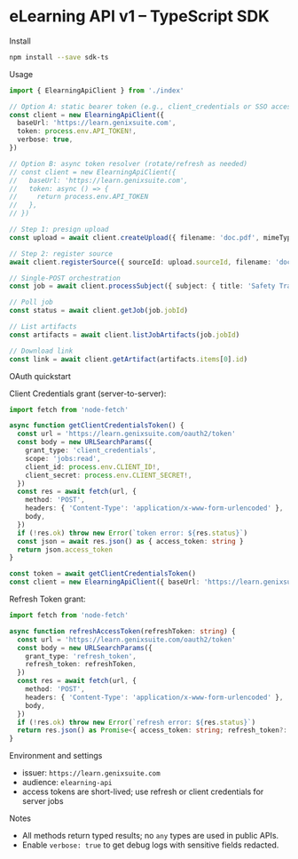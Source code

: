 # eLearning API v1 – TypeScript SDK

Install
```bash
npm install --save sdk-ts
```

Usage
```ts
import { ElearningApiClient } from './index'

// Option A: static bearer token (e.g., client_credentials or SSO access token)
const client = new ElearningApiClient({
  baseUrl: 'https://learn.genixsuite.com',
  token: process.env.API_TOKEN!,
  verbose: true,
})

// Option B: async token resolver (rotate/refresh as needed)
// const client = new ElearningApiClient({
//   baseUrl: 'https://learn.genixsuite.com',
//   token: async () => {
//     return process.env.API_TOKEN
//   },
// })

// Step 1: presign upload
const upload = await client.createUpload({ filename: 'doc.pdf', mimeType: 'application/pdf', sizeBytes: 1024, sha256: '...' }, 'idem-123')

// Step 2: register source
await client.registerSource({ sourceId: upload.sourceId, filename: 'doc.pdf', mimeType: 'application/pdf', sizeBytes: 1024, sha256: '...' }, 'idem-123')

// Single-POST orchestration
const job = await client.processSubject({ subject: { title: 'Safety Training' }, outputs: ['pptx'] }, 'idem-456')

// Poll job
const status = await client.getJob(job.jobId)

// List artifacts
const artifacts = await client.listJobArtifacts(job.jobId)

// Download link
const link = await client.getArtifact(artifacts.items[0].id)
```

OAuth quickstart

Client Credentials grant (server-to-server):
```ts
import fetch from 'node-fetch'

async function getClientCredentialsToken() {
  const url = 'https://learn.genixsuite.com/oauth2/token'
  const body = new URLSearchParams({
    grant_type: 'client_credentials',
    scope: 'jobs:read',
    client_id: process.env.CLIENT_ID!,
    client_secret: process.env.CLIENT_SECRET!,
  })
  const res = await fetch(url, {
    method: 'POST',
    headers: { 'Content-Type': 'application/x-www-form-urlencoded' },
    body,
  })
  if (!res.ok) throw new Error(`token error: ${res.status}`)
  const json = await res.json() as { access_token: string }
  return json.access_token
}

const token = await getClientCredentialsToken()
const client = new ElearningApiClient({ baseUrl: 'https://learn.genixsuite.com', token })
```

Refresh Token grant:
```ts
import fetch from 'node-fetch'

async function refreshAccessToken(refreshToken: string) {
  const url = 'https://learn.genixsuite.com/oauth2/token'
  const body = new URLSearchParams({
    grant_type: 'refresh_token',
    refresh_token: refreshToken,
  })
  const res = await fetch(url, {
    method: 'POST',
    headers: { 'Content-Type': 'application/x-www-form-urlencoded' },
    body,
  })
  if (!res.ok) throw new Error(`refresh error: ${res.status}`)
  return res.json() as Promise<{ access_token: string; refresh_token?: string }>
}
```

Environment and settings

- issuer: `https://learn.genixsuite.com`
- audience: `elearning-api`
- access tokens are short-lived; use refresh or client credentials for server jobs

Notes

- All methods return typed results; no `any` types are used in public APIs.
- Enable `verbose: true` to get debug logs with sensitive fields redacted.
